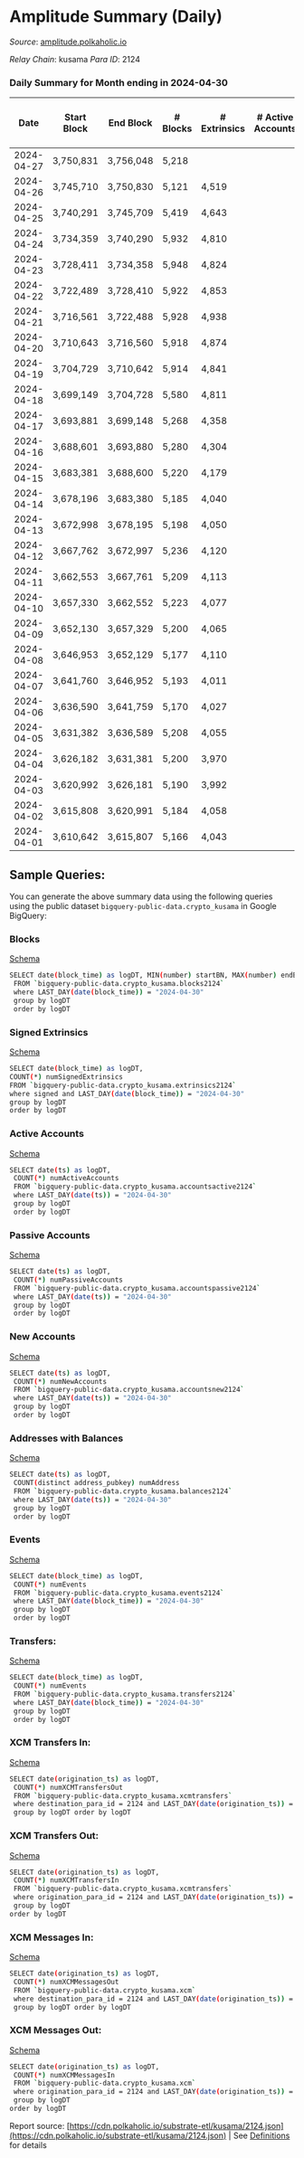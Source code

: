 # Amplitude Summary (Daily)

_Source_: [amplitude.polkaholic.io](https://amplitude.polkaholic.io)

*Relay Chain*: kusama
*Para ID*: 2124



### Daily Summary for Month ending in 2024-04-30


| Date    | Start Block | End Block | # Blocks | # Extrinsics | # Active Accounts | # Passive Accounts | # New Accounts | # Addresses | # Events  | # Transfers ($USD) | # XCM Transfers In ($USD) | # XCM Transfers Out ($USD) | # XCM In | # XCM Out | Issues |
|---------|-------------|-----------|----------|--------------|-------------------|--------------------|----------------|-------------|-----------|--------------------|---------------------------|----------------------------|----------|-----------|--------|
| 2024-04-27 | 3,750,831 | 3,756,048 | 5,218 |  |  |  |  |  |  |   |   |   |  |  |  |
| 2024-04-26 | 3,745,710 | 3,750,830 | 5,121 | 4,519 |  |  |  |  | 48,642 | 30  |   |   |  |  |  |
| 2024-04-25 | 3,740,291 | 3,745,709 | 5,419 | 4,643 |  |  |  | 2,738 | 50,716 | 18  |   |   |  |  |  |
| 2024-04-24 | 3,734,359 | 3,740,290 | 5,932 | 4,810 |  |  |  | 2,738 | 50,142 | 59  |   |   |  |  |  |
| 2024-04-23 | 3,728,411 | 3,734,358 | 5,948 | 4,824 |  |  |  | 2,738 | 49,907 | 89  |   |   |  |  |  |
| 2024-04-22 | 3,722,489 | 3,728,410 | 5,922 | 4,853 |  |  |  | 2,735 | 54,606 | 102  |   |   |  |  |  |
| 2024-04-21 | 3,716,561 | 3,722,488 | 5,928 | 4,938 |  |  |  | 2,735 | 55,370 | 178  |   |   |  |  |  |
| 2024-04-20 | 3,710,643 | 3,716,560 | 5,918 | 4,874 |  |  |  | 2,735 | 54,585 | 64  |   |   |  |  |  |
| 2024-04-19 | 3,704,729 | 3,710,642 | 5,914 | 4,841 |  |  |  | 2,735 | 54,440 | 89  |   |   |  |  |  |
| 2024-04-18 | 3,699,149 | 3,704,728 | 5,580 | 4,811 |  |  |  | 2,733 | 52,549 | 8  |   |   |  |  |  |
| 2024-04-17 | 3,693,881 | 3,699,148 | 5,268 | 4,358 |  |  |  | 2,731 | 48,583 | 8  |   |   |  |  |  |
| 2024-04-16 | 3,688,601 | 3,693,880 | 5,280 | 4,304 |  |  |  | 2,730 | 48,297 | 6  |   |   |  |  |  |
| 2024-04-15 | 3,683,381 | 3,688,600 | 5,220 | 4,179 |  |  |  | 2,729 | 47,740 | 146  |   |   |  |  |  |
| 2024-04-14 | 3,678,196 | 3,683,380 | 5,185 | 4,040 |  |  |  | 2,729 | 46,562 | 2  |   |   |  |  |  |
| 2024-04-13 | 3,672,998 | 3,678,195 | 5,198 | 4,050 |  |  |  | 2,729 | 46,622 | 5  |   |   |  |  |  |
| 2024-04-12 | 3,667,762 | 3,672,997 | 5,236 | 4,120 |  |  |  | 2,729 | 47,187 | 29  |   |   |  |  |  |
| 2024-04-11 | 3,662,553 | 3,667,761 | 5,209 | 4,113 |  |  |  | 2,729 | 47,176 | 28  |   |   |  |  |  |
| 2024-04-10 | 3,657,330 | 3,662,552 | 5,223 | 4,077 |  |  |  | 2,729 | 46,966 | 16  |   |   |  |  |  |
| 2024-04-09 | 3,652,130 | 3,657,329 | 5,200 | 4,065 |  |  |  | 2,729 | 46,779 | 10  |   |   |  |  |  |
| 2024-04-08 | 3,646,953 | 3,652,129 | 5,177 | 4,110 |  |  |  | 2,729 | 47,012 | 5  |   |   |  |  |  |
| 2024-04-07 | 3,641,760 | 3,646,952 | 5,193 | 4,011 |  |  |  | 2,729 | 46,425 | 2  |   |   |  |  |  |
| 2024-04-06 | 3,636,590 | 3,641,759 | 5,170 | 4,027 |  |  |  | 2,729 | 46,429 | 14  |   |   |  |  |  |
| 2024-04-05 | 3,631,382 | 3,636,589 | 5,208 | 4,055 |  |  |  | 2,729 | 46,753 | 45  |   |   |  |  |  |
| 2024-04-04 | 3,626,182 | 3,631,381 | 5,200 | 3,970 |  |  |  | 2,729 | 46,082 | 11  |   |   |  |  |  |
| 2024-04-03 | 3,620,992 | 3,626,181 | 5,190 | 3,992 |  |  |  | 2,728 | 46,167 | 15  |   |   |  |  |  |
| 2024-04-02 | 3,615,808 | 3,620,991 | 5,184 | 4,058 |  |  |  | 2,728 | 46,539 | 6  |   |   |  |  |  |
| 2024-04-01 | 3,610,642 | 3,615,807 | 5,166 | 4,043 |  |  |  | 2,728 | 46,401 | 2  |   |   |  |  |  |

## Sample Queries:
You can generate the above summary data using the following queries using the public dataset `bigquery-public-data.crypto_kusama` in Google BigQuery:


### Blocks 

[Schema](https://github.com/colorfulnotion/substrate-etl/blob/main/schema/blocks.json)

```bash
SELECT date(block_time) as logDT, MIN(number) startBN, MAX(number) endBN, COUNT(*) numBlocks 
 FROM `bigquery-public-data.crypto_kusama.blocks2124`  
 where LAST_DAY(date(block_time)) = "2024-04-30" 
 group by logDT 
 order by logDT
```

### Signed Extrinsics 

[Schema](https://github.com/colorfulnotion/substrate-etl/blob/main/schema/extrinsics.json)

```bash
SELECT date(block_time) as logDT, 
COUNT(*) numSignedExtrinsics 
FROM `bigquery-public-data.crypto_kusama.extrinsics2124`  
where signed and LAST_DAY(date(block_time)) = "2024-04-30" 
group by logDT 
order by logDT
```

### Active Accounts 

[Schema](https://github.com/colorfulnotion/substrate-etl/blob/main/schema/accountsactive.json)

```bash
SELECT date(ts) as logDT, 
 COUNT(*) numActiveAccounts 
 FROM `bigquery-public-data.crypto_kusama.accountsactive2124` 
 where LAST_DAY(date(ts)) = "2024-04-30" 
 group by logDT 
 order by logDT
```

### Passive Accounts 

[Schema](https://github.com/colorfulnotion/substrate-etl/blob/main/schema/accountspassive.json)

```bash
SELECT date(ts) as logDT, 
 COUNT(*) numPassiveAccounts 
 FROM `bigquery-public-data.crypto_kusama.accountspassive2124` 
 where LAST_DAY(date(ts)) = "2024-04-30" 
 group by logDT 
 order by logDT
```

### New Accounts 

[Schema](https://github.com/colorfulnotion/substrate-etl/blob/main/schema/accountsnew.json)

```bash
SELECT date(ts) as logDT, 
 COUNT(*) numNewAccounts 
 FROM `bigquery-public-data.crypto_kusama.accountsnew2124` 
 where LAST_DAY(date(ts)) = "2024-04-30" 
 group by logDT
 order by logDT
```

### Addresses with Balances 

[Schema](https://github.com/colorfulnotion/substrate-etl/blob/main/schema/balances.json)

```bash
SELECT date(ts) as logDT,
 COUNT(distinct address_pubkey) numAddress 
 FROM `bigquery-public-data.crypto_kusama.balances2124` 
 where LAST_DAY(date(ts)) = "2024-04-30" 
 group by logDT 
 order by logDT
```

### Events 

[Schema](https://github.com/colorfulnotion/substrate-etl/blob/main/schema/events.json)

```bash
SELECT date(block_time) as logDT, 
 COUNT(*) numEvents 
 FROM `bigquery-public-data.crypto_kusama.events2124` 
 where LAST_DAY(date(block_time)) = "2024-04-30" 
 group by logDT 
 order by logDT
```

### Transfers:

[Schema](https://github.com/colorfulnotion/substrate-etl/blob/main/schema/transfers.json)

```bash
SELECT date(block_time) as logDT, 
 COUNT(*) numEvents 
 FROM `bigquery-public-data.crypto_kusama.transfers2124` 
 where LAST_DAY(date(block_time)) = "2024-04-30" 
 group by logDT 
 order by logDT
```

### XCM Transfers In: 

[Schema](https://github.com/colorfulnotion/substrate-etl/blob/main/schema/xcmtransfers.json)

```bash
SELECT date(origination_ts) as logDT, 
 COUNT(*) numXCMTransfersOut 
 FROM `bigquery-public-data.crypto_kusama.xcmtransfers` 
 where destination_para_id = 2124 and LAST_DAY(date(origination_ts)) = "2024-04-30" 
 group by logDT order by logDT
```

### XCM Transfers Out: 

[Schema](https://github.com/colorfulnotion/substrate-etl/blob/main/schema/xcmtransfers.json)

```bash
SELECT date(origination_ts) as logDT, 
 COUNT(*) numXCMTransfersIn 
 FROM `bigquery-public-data.crypto_kusama.xcmtransfers` 
 where origination_para_id = 2124 and LAST_DAY(date(origination_ts)) = "2024-04-30" 
 group by logDT 
order by logDT
```

### XCM Messages In: 

[Schema](https://github.com/colorfulnotion/substrate-etl/blob/main/schema/xcm.json)

```bash
SELECT date(origination_ts) as logDT, 
 COUNT(*) numXCMMessagesOut 
 FROM `bigquery-public-data.crypto_kusama.xcm` 
 where destination_para_id = 2124 and LAST_DAY(date(origination_ts)) = "2024-04-30" 
 group by logDT order by logDT
```

### XCM Messages Out: 

[Schema](https://github.com/colorfulnotion/substrate-etl/blob/main/schema/xcm.json)

```bash
SELECT date(origination_ts) as logDT, 
 COUNT(*) numXCMMessagesIn 
 FROM `bigquery-public-data.crypto_kusama.xcm` 
 where origination_para_id = 2124 and LAST_DAY(date(origination_ts)) = "2024-04-30" 
 group by logDT 
order by logDT
```


Report source: [https://cdn.polkaholic.io/substrate-etl/kusama/2124.json](https://cdn.polkaholic.io/substrate-etl/kusama/2124.json) | See [Definitions](/DEFINITIONS.md) for details
